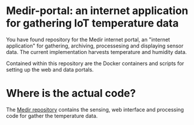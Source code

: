# Medir-portal: an internet application for gathering IoT temperature data

You have found repository for the Medir internet portal, an "internet application" for
gathering, archiving, processesing and displaying sensor data.  The
current implementation harvests temperature and humidity data.  

Contained within this repository are the Docker containers and scripts
for setting up the web and data portals.

# Where is the actual code?
The [Medir repository](https://github.com/MitchellJThomas/medir)
contains the sensing, web interface and processing code for gather the temperature
data.
